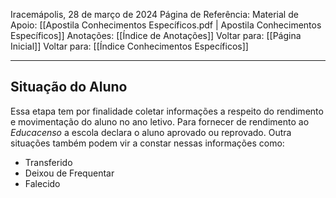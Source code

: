 Iracemápolis, 28 de março de 2024
Página de Referência:
Material de Apoio: [[Apostila Conhecimentos Específicos.pdf | Apostila Conhecimentos Específicos]]
Anotações: [[Índice de Anotações]]
Voltar para: [[Página Inicial]]
Voltar para: [[Índice Conhecimentos Específicos]]
___________________
## Situação do Aluno
Essa etapa tem por finalidade coletar informações a respeito do rendimento e movimentação do aluno no ano letivo. Para fornecer de rendimento ao *Educacenso* a escola declara o aluno aprovado ou reprovado. Outra situações também podem vir a constar nessas informações como:
- Transferido
- Deixou de Frequentar
- Falecido

